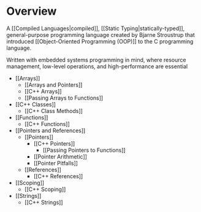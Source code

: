 # Overview

A [[Compiled Languages|compiled]], [[Static Typing|statically-typed]], general-purpose programming language created by Bjarne Stroustrup that introduced [[Object-Oriented Programming (OOP)]] to the C programming language.

Written with embedded systems programming in mind, where resource management, low-level operations, and high-performance are essential

- [[Arrays]]
	- [[Arrays and Pointers]]
	- [[C++ Arrays]]
	- [[Passing Arrays to Functions]]
- [[C++ Classes]]
	- [[C++ Class Methods]]
- [[Functions]]
	- [[C++ Functions]]
- [[Pointers and References]]
	- [[Pointers]]
		- [[C++ Pointers]]
			- [[Passing Pointers to Functions]]
		- [[Pointer Arithmetic]]
		- [[Pointer Pitfalls]]
	- [[References]]
		- [[C++ References]]
- [[Scoping]]
	- [[C++ Scoping]]
- [[Strings]]
	- [[C++ Strings]]